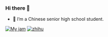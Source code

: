 ### Hi there 👋
- 🌱 I’m a Chinese senior high school student.

[![My jam](https://img.shields.io/badge/My%20jam-computer%20science-red?style=for-the-badge&logo=cplusplus)](https://github.com/caozhanhao)
[![zhihu](https://img.shields.io/badge/zhihu-caozhanhao-blue?style=for-the-badge&logo=zhihu)](https://www.zhihu.com/people/cao-zhan-hao-98)
<!--
**caozhanhao/caozhanhao** is a ✨ _special_ ✨ repository because its `README.md` (this file) appears on your GitHub profile.

Here are some ideas to get you started:

- 🔭 I’m currently working on ...
- 🌱 I’m currently learning ...
- 👯 I’m looking to collaborate on ...
- 🤔 I’m looking for help with ...
- 💬 Ask me about ...
- 📫 How to reach me: ...
- 😄 Pronouns: ...
- ⚡ Fun fact: ...
-->
